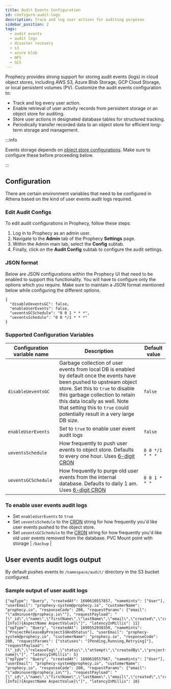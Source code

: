 ```yaml
---
title: Audit Events Configuration
id: configure-audit-logs
description: Track and log user actions for auditing purposes
sidebar_position: 2
tags:
  - audit events
  - audit logs
  - disaster recovery
  - s3
  - azure blob
  - NFS
  - GCS
---
```


Prophecy provides strong support for storing audit events (logs) in cloud object stores, including AWS S3, Azure Blob Storage, GCP Cloud Storage, or local persistent volumes (PV). Customize the audit events configuration to:

- Track and log every user action.
- Enable retrieval of user activity records from persistent storage or an object store for auditing.
- Store user actions in designated database tables for structured tracking.
- Periodically transfer recorded data to an object store for efficient long-term storage and management.

:::info

Events storage depends on [object store configurations](./configure-object-store.md). Make sure to configure these before proceeding below.

:::

## Configuration

There are certain environment variables that need to be configured in Athena based on the kind of user events audit logs required.

### Edit Audit Configs

To edit audit configurations in Prophecy, follow these steps:

1. Log in to Prophecy as an admin user.
1. Navigate to the **Admin** tab of the Prophecy **Settings** page.
1. Within the Admin main tab, select the **Config** subtab.
1. Finally, click on the **Audit Config** subtab to configure the audit settings.

### JSON format

Below are JSON configurations within the Prophecy UI that need to be enabled to support this functionality. You will have to configure only the options which you require. Make sure to maintain a JSON format mentioned below while configuring the different options.

```
{
  "disableUeventsGC": false,
  "enableUserEvents": false,
  "ueventsGCSchedule": "0 0 1 * * *",
  "ueventsSchedule": "0 0 */1 * * *"
}
```

### Supported Configuration Variables

| Configuration variable name | Description                                                                                                                                                                                                                                                                                                    | Default value   |
| --------------------------- | -------------------------------------------------------------------------------------------------------------------------------------------------------------------------------------------------------------------------------------------------------------------------------------------------------------- | --------------- |
| `disableUeventsGC`          | Garbage collection of user events from local DB is enabled by default once the events have been pushed to upstream object store. Set this to `true` to disable this garbage collection to retain this data locally as well. Note that setting this to `true` could potentially result in a very large DB size. | `false`         |
| `enableUserEvents`          | Set to `true` to enable user event audit logs                                                                                                                                                                                                                                                                  | `false`         |
| `ueventsSchedule`           | How frequently to push user events to object store. Defaults to every one hour. Uses [6-digit CRON](https://pkg.go.dev/github.com/robfig/cron#hdr-CRON_Expression_Format)                                                                                                                                      | `0 0 */1 * * *` |
| `ueventsGCSchedule`         | How frequently to purge old user events from the internal database. Defaults to daily 1 am. Uses [6-digit CRON](https://pkg.go.dev/github.com/robfig/cron#hdr-CRON_Expression_Format)                                                                                                                          | `0 0 1 * * *`   |

### To enable user events audit logs

- Set `enableUserEvents` to `true`
- Set `ueventsSchedule` to the [CRON](https://pkg.go.dev/github.com/robfig/cron#hdr-CRON_Expression_Format) string for how frequently you'd like user events pushed to the object store.
- Set `ueventsGCSchedule` to the [CRON](https://pkg.go.dev/github.com/robfig/cron#hdr-CRON_Expression_Format) string for how frequently you'd like old user events removed from the database.
  PVC Mount point with storage | `/backup` |

## User events audit logs output

By default pushes events to `/namespace/audit/` directory in the S3 bucket configured.

### Sample output of user audit logs

```
{"opType": "Query", "createdAt": 1690610557857, "nameHints": ["User"], "userEmail": "prophecy-system@prophecy.io", "customerName": "prophecy.io", "responseCode": 200, "requestParams": {"email": "\"adminuser@prophecy.io\""}, "requestPayload": "[\"_id\",\"name\",\"firstName\",\"lastName\",\"email\",\"created\",\"createdBy\",\"aspects(aspect:[Info]){AspectName AspectValue}\"]", "latencyInMillis": 11}
{"opType": "Query", "createdAt": 1690552930350, "nameHints": ["ProjectReleaseByProjectIdAndStatus"], "userEmail": "prophecy-system@prophecy.io", "customerName": "prophecy.io", "responseCode": 200, "requestParams": {"statuses": "[Pending,Running,Retrying]"}, "requestPayload": "[\"_id\",\"releaseTag\",\"status\",\"attempt\",\"createdBy\",\"project{_id name}\"]", "latencyInMillis": 5}
{"opType": "Query", "createdAt": 1690610557967, "nameHints": ["User"], "userEmail": "prophecy-system@prophecy.io", "customerName": "prophecy.io", "responseCode": 200, "requestParams": {"email": "\"adminuser@prophecy.io\""}, "requestPayload": "[\"_id\",\"name\",\"firstName\",\"lastName\",\"email\",\"created\",\"createdBy\",\"aspects(aspect:[Info]){AspectName AspectValue}\"]", "latencyInMillis": 10}
```
